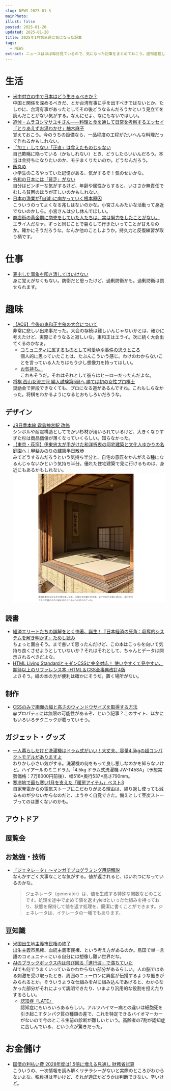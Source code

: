 ```yaml
---
slug: NEWS-2025-01-3
mainPhoto: 
illust: false
posted: 2025-01-20
updated: 2025-01-20
title: 2025年1月第三週に気になった記事
tags:
  - NEWS
extract: ニュースはほぼ毎日見ているので、気になった記事をまとめておこう。週刊連載したい。
---
```

# 生活

- [米中対立の中で日本はどう生きるべきか？](https://drfridge.hatenablog.jp/entry/2025/01/20/042824)  
  中国と関係を深めるべきだ、とか台湾有事に手を出すべきではないとか、たしかに、台湾有事があったとしてその後どうなるんだろうかという見立てを読んだことがない気がする。なんにせよ、なにもないでほしい。
- [追悼・ムラヨシマサユキさん――料理と食を通して日常を考察するエッセイ「とりあえずお湯わかせ」柚木麻子](https://nhkbook-hiraku.com/n/n8bf29b5f2518)  
  覚えておこう。今のうちの設備なら、一品程度の工程がたいへんな料理だって作れるかもしれない。
- [「加工」してない「正直」は食えたものじゃない](https://blog.tinect.jp/?p=88846)  
  自己欺瞞に陥っている（かもしれない）とき、どうしたらいいんだろう。本当は金持ちになりたいのか、モテまくりたいのか。どうなんだろう。
- [飯丸め](https://dailyportalz.jp/kiji/meshimarume)  
  小学生のころやっていた記憶がある、気がするぞ！気のせいかな。
- [令和の日本には「貧乏」がない](https://blog.tinect.jp/?p=88863)  
  自分はビンボーな気がするけど、年齢や属性からすると、いささか無責任でむしろ貧困のほうが正しいのかもしれない。
- [日本の漁業が｢自滅｣に向かっていく根本原因](https://toyokeizai.net/articles/-/853625)  
  こういうのってよくなる兆しはないのかな。小宮さんみたいな活動って身近でないのかしら。小宮さんは少し休んでほしい。
- [商店街の黄金期に商売をしていた人たちは、実は努力をしたことがない。](https://blog.tinect.jp/?p=88884)  
  エライ人だなァ。ずっと同じことで暮らして行きたいってことが甘えなのか。確かにそうだろうな。なんか他のことしようか。持久力と反復練習が取り柄です。

# 仕事

- [表出した事象を叩き潰してはいけない](https://irof.hateblo.jp/entry/2025/01/24/121938)  
  身に覚えがなくもない。防衛だと思ったけど、過剰防衛かも。過剰防衛は罰せられます。

# 趣味

- [【AC6】今後の東和正主催の大会について](https://note.com/azusaki_channel/n/na5443a34d8d6)  
  非常に悲しい出来事だった。大会の存続は難しいんじゃないかとは、確かに考えたけど、実際にそうなると寂しいな。東和正はエライ。次に続く大会出てくるのかなぁ。
  - [コミュニティに属するものとして可愛ゆゆ事件の思うところ](https://note.com/baru0939/n/n91ae04dab259?sub_rt=share_pw)  
    個人的に思っていたことは、たぶんこういう感じ。わけのわからないことを言っている人たちはもう少し想像力を持ってほしい。
  - [お気持ち。](https://note.com/modern_viola238/n/nf620c1d65a9a)  
    これもそうだ。それはそれとして彼らはヒーローだったんだよな。
- [将棋 西山女流三冠 編入試験第5局へ 勝てば初の女性プロ棋士](https://www3.nhk.or.jp/news/html/20250122/k10014699541000.html)  
  奨励会で昇段できなくても、プロになる道があるんですね。これもしらなかった。将棋をわかるようになるとおもしろいだろうな。

## デザイン

- [JR日豊本線 霧島神宮駅 改修](https://www.japan-architects.com/ja/architecture-news/gong-gong-shi-she/takuma-kawaguchi-kirishima-jingu-station)  
  シンボルや耐震構造としてでかい杉材が用いられているけど、大きくなりすぎた杉は商品価値が薄くなっていくらしい。知らなかった。
- [【東京・荻窪】伊東忠太が手がけた和洋折衷の邸宅建築と文化人ゆかりの名庭園へ｜甲斐みのりの建築半日散歩](https://casabrutus.com/categories/architecture/437513)  
  みてどうするんだろうという気持ち半分と、自宅の意匠をかんがえる種になるんじゃないかという気持ち半分。優れた住宅建築で見に行けるものは、身近にもあるかもしれない。  
  ![角川庭園の茶室](../../../images/news/2025/2025-01-20-NEWS/01.png)

## 読書

- [経済エリートたちの誤解をとく快著、誕生！『日本経済の死角：収奪的システムを解き明かす』ためし読み](https://www.webchikuma.jp/articles/-/3769)  
  ちょっと面白そう。まで書いて思ったんだけど、この本はこっちを向いて気持ち良くさせようとしていないか？それはそれとして、ちゃんとデータは開示されるべきだよな。
- [HTML Living StandardとモダンCSSに完全対応！ 使いやすくて見やすい、期待以上のリファレンス本 -HTML＆CSS全事典改訂4版](https://coliss.com/articles/book-review/isbn-9784295020806.html)  
  よさそう。紙の本の方が便利は確かにそうだ。置く場所がない。
## 制作

- [CSSのみで画面の幅と高さのウィンドウサイズを取得する方法](https://black-flag.net/css/20250121-8237.html)  
  @プロパティには無限の可能性があるぞ、という記事？このサイト、ほかにもいろいろテクニックが載っていそう。

## ガジェット・グッズ

- [一人暮らしだけど洗濯機はドラム式がいい！大丈夫、容量4.5kgの超コンパクトモデルがありますよ](https://www.goodspress.jp/news/654398/)  
  わりかし小さい気がする。洗濯機の何をもって良し悪しなのかを知らないけど。ハイアールのミニドラム「4.5kg ドラム式洗濯機 JW-T45SA」（予想実勢価格：7万8000円前後）、幅516×奥行537×高さ790mm。
- [寒冷地で最も寒い1月を支えた「暖房アイテム」ベスト3](https://tabkul.com/?p=297306&utm_source=rss&utm_medium=rss&utm_campaign=post-297306)  
  自家発電からの電気ストーブにこだわりがある理由は、繰り返し使っても減るものが少ないからなのだと、ようやく自覚できた。備えとして豆炭ストーブってのは悪くないのかも。

## アウトドア

## 展覧会

## お勉強・技術

- [「ジェネレータ」～マンガでプログラミング用語解説](https://codezine.jp/article/detail/20265?p=2)  
  なんかすごく大事なことな気がする。値が返されると、はいれつになっているのかな。
  > ジェネレータ（generator）は、値を生成する特殊な関数などのことです。処理を途中で止めて値を返すyieldといった仕組みを持っており、状態を保持して値を返す処理を、簡潔に書くことができます。ジェネレータは、イテレータの一種でもあります。

## 豆知識

- [米国出生地主義市民権の終了](http://finalvent.cocolog-nifty.com/fareastblog/2025/01/post-d8c6bc.html)  
  出生主義市民権、血統主義市民権、という考え方があるのか。島国で単一言語のコミュニティにいる自分には想像し難い世界だな。
- [AIのブラックボックス内は飛び回る「進行波」で満ちていた](https://nazology.kusuguru.co.jp/archives/168994/2)  
  AIでも何でうまくいっているかわからない部分があるらしい。人の脳ではある刺激を受け取ったとき、周囲のニューロンに興奮が伝播するような働きがみられるとか。そういうような仕組みをAIに組み込んであげると、わからなかった部分がそれによって説明できたり、いまより汎用的な役割を担えたりするらしい。
  - [認知症『LATE』](http://finalvent.cocolog-nifty.com/fareastblog/2025/01/post-a7ab10.html)  
    認知症にもいろいろあるらしい。アルツハイマー病との違いは細胞死を引き起こすタンパク質の種類の差で、これを特定できるバイオマーカーがないので今のところ生前の診断が難しいという。高齢者の7割が認知症に苦しんでいる、という点が驚きだった。

# お金儲け

- [国債の利払い費 2028年度は1.5倍に増える見通し 財務省試算](https://www3.nhk.or.jp/news/html/20250124/k10014701491000.html)  
  こういうの、一次情報を読み解くリテラシーがないと実際のところがわからないよな。税負担は辛いけど、それが適正かどうかは判断できない。辛いけど。